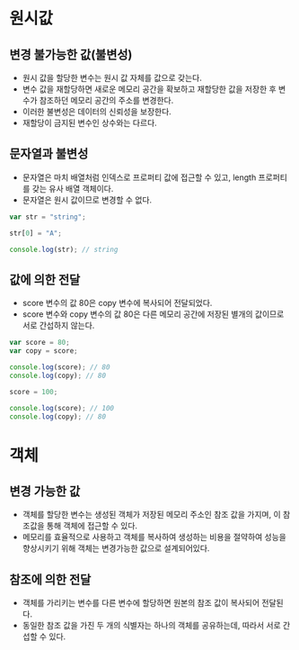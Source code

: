 # **원시값**
## **변경 불가능한 값(불변성)**
- 원시 값을 할당한 변수는 원시 값 자체를 값으로 갖는다.
- 변수 값을 재할당하면 새로운 메모리 공간을 확보하고 재할당한 값을 저장한 후 변수가 참조하던 메모리 공간의 주소를 변경한다.
- 이러한 불변성은 데이터의 신뢰성을 보장한다.
- 재할당이 금지된 변수인 상수와는 다르다.

## **문자열과 불변성**
- 문자열은 마치 배열처럼 인덱스로 프로퍼티 값에 접근할 수 있고, length 프로퍼티를 갖는 유사 배열 객체이다.
- 문자열은 원시 값이므로 변경할 수 없다.
```js
var str = "string";

str[0] = "A";

console.log(str); // string
```

## **값에 의한 전달**
- score 변수의 값 80은 copy 변수에 복사되어 전달되었다. 
- score 변수와 copy 변수의 값 80은 다른 메모리 공간에 저장된 별개의 값이므로 서로 간섭하지 않는다. 
```js
var score = 80;
var copy = score;

console.log(score); // 80
console.log(copy); // 80

score = 100;

console.log(score); // 100
console.log(copy); // 80
```

# **객체**
## **변경 가능한 값**
- 객체를 할당한 변수는 생성된 객체가 저장된 메모리 주소인 참조 값을 가지며, 이 참조값을 통해 객체에 접근할 수 있다.
- 메모리를 효율적으로 사용하고 객체를 복사하여 생성하는 비용을 절약하여 성능을 향상시키기 위해 객체는 변경가능한 값으로 설계되어있다.

## **참조에 의한 전달**
- 객체를 가리키는 변수를 다른 변수에 할당하면 원본의 참조 값이 복사되어 전달된다.
- 동일한 참조 값을 가진 두 개의 식별자는 하나의 객체를 공유하는데, 따라서 서로 간섭할 수 있다.